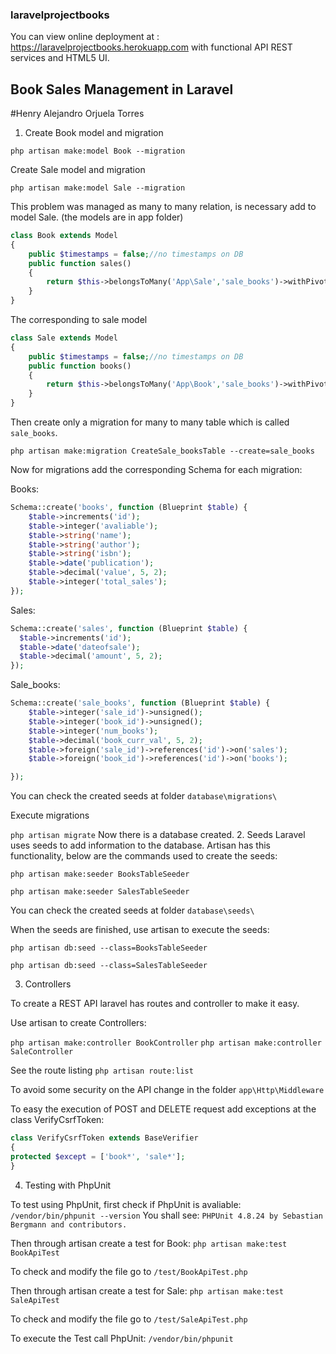 ### laravelprojectbooks
You can view online deployment at : https://laravelprojectbooks.herokuapp.com
with functional API REST services and HTML5 UI.

## Book Sales Management in Laravel
#Henry Alejandro Orjuela Torres

1. Create Book model and migration

  `php artisan make:model Book --migration`

  Create  Sale model and migration

  `php artisan make:model Sale --migration`

  This problem was managed as many to many relation,  is necessary add to model Sale.
  (the models are in app folder)
  ```php
  class Book extends Model
  {
      public $timestamps = false;//no timestamps on DB
      public function sales()
      {
          return $this->belongsToMany('App\Sale','sale_books')->withPivot('num_books','book_curr_val');
      }
  }
  ```
  The corresponding  to sale model
  ```php
  class Sale extends Model
  {
      public $timestamps = false;//no timestamps on DB
      public function books()
      {
          return $this->belongsToMany('App\Book','sale_books')->withPivot('num_books','book_curr_val');
      }
  }
  ```
  Then create only a migration for many to many table which is called `sale_books`.

  `php artisan make:migration CreateSale_booksTable --create=sale_books`


  Now for migrations add the corresponding Schema for each migration:

  Books:
  ```php
  Schema::create('books', function (Blueprint $table) {
      $table->increments('id');
      $table->integer('avaliable');
      $table->string('name');
      $table->string('author');
      $table->string('isbn');
      $table->date('publication');
      $table->decimal('value', 5, 2);
      $table->integer('total_sales');
  });
  ```
  Sales:

  ```php
  Schema::create('sales', function (Blueprint $table) {
    $table->increments('id');
    $table->date('dateofsale');
    $table->decimal('amount', 5, 2);
  });
  ```
  Sale_books:

  ```php
  Schema::create('sale_books', function (Blueprint $table) {
      $table->integer('sale_id')->unsigned();
      $table->integer('book_id')->unsigned();
      $table->integer('num_books');
      $table->decimal('book_curr_val', 5, 2);
      $table->foreign('sale_id')->references('id')->on('sales');
      $table->foreign('book_id')->references('id')->on('books');

  });
  ```
  You can check the created seeds at folder `database\migrations\`

  Execute migrations

  `php artisan migrate`
  Now there is a database created.
2. Seeds
  Laravel uses seeds to add information to the database. Artisan has this functionality, below are the commands used to create the seeds:

  `php artisan make:seeder BooksTableSeeder`

  `php artisan make:seeder SalesTableSeeder`

  You can check the created seeds at folder `database\seeds\`

  When the seeds are finished, use artisan to execute the seeds:

  `php artisan db:seed --class=BooksTableSeeder`

  `php artisan db:seed --class=SalesTableSeeder`


3. Controllers

  To create a REST API laravel has routes and controller to make it easy.

  Use artisan to create Controllers:

  `php artisan make:controller BookController`
  `php artisan make:controller SaleController`




  See the route listing
  `php artisan route:list`

  To avoid some security on the API change in the folder  `app\Http\Middleware`




  To easy the execution of POST and DELETE request add exceptions at the class VerifyCsrfToken:
  ```php
  class VerifyCsrfToken extends BaseVerifier
  {
  protected $except = ['book*', 'sale*'];
  }
  ```
4. Testing with PhpUnit

  To test using PhpUnit, first check if PhpUnit is avaliable:
  `/vendor/bin/phpunit --version`
  You shall see:
  `PHPUnit 4.8.24 by Sebastian Bergmann and contributors.`

  Then through artisan create a test for Book:
  `php artisan make:test BookApiTest`

  To check and modify the file go to `/test/BookApiTest.php`

  Then through artisan create a test for Sale:
  `php artisan make:test SaleApiTest`

  To check and modify the file go to `/test/SaleApiTest.php`

  To execute the Test call PhpUnit:
  `/vendor/bin/phpunit`
